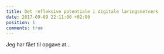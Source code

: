 ```yaml
---
title: Det refleksive potentiale i digitale læringsnetværk
date: 2017-09-09 22:11:00 +02:00
position: 1
comments: true
---
```


Jeg har fået til opgave at...
